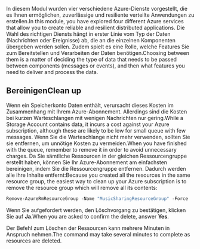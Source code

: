 <span data-ttu-id="0815a-101">In diesem Modul wurden vier verschiedene Azure-Dienste vorgestellt, die es Ihnen ermöglichen, zuverlässige und resiliente verteilte Anwendungen zu erstellen.</span><span class="sxs-lookup"><span data-stu-id="0815a-101">In this module, you have explored four different Azure services that allow you to create reliable and resilient distributed applications.</span></span> <span data-ttu-id="0815a-102">Die Wahl des richtigen Diensts hängt in erster Linie vom Typ der Daten (Nachrichten oder Ereignisse) ab, die an die einzelnen Komponenten übergeben werden sollen. Zudem spielt es eine Rolle, welche Features Sie zum Bereitstellen und Verarbeiten der Daten benötigen.</span><span class="sxs-lookup"><span data-stu-id="0815a-102">Choosing between them is a matter of deciding the type of data that needs to be passed between components (messages or events), and then what features you need to deliver and process the data.</span></span>

## <a name="clean-up"></a><span data-ttu-id="0815a-103">Bereinigen</span><span class="sxs-lookup"><span data-stu-id="0815a-103">Clean up</span></span>

<span data-ttu-id="0815a-104">Wenn ein Speicherkonto Daten enthält, verursacht dieses Kosten im Zusammenhang mit Ihrem Azure-Abonnement. Allerdings sind die Kosten bei kurzen Warteschlangen mit wenigen Nachrichten nur gering.</span><span class="sxs-lookup"><span data-stu-id="0815a-104">While a Storage Account contains data, it incurs a cost against your Azure subscription, although these are likely to be low for small queue with few messages.</span></span> <span data-ttu-id="0815a-105">Wenn Sie die Warteschlange nicht mehr verwenden, sollten Sie sie entfernen, um unnötige Kosten zu vermeiden.</span><span class="sxs-lookup"><span data-stu-id="0815a-105">When you have finished with the queue, remember to remove it in order to avoid unnecessary charges.</span></span> <span data-ttu-id="0815a-106">Da Sie sämtliche Ressourcen in der gleichen Ressourcengruppe erstellt haben, können Sie Ihr Azure-Abonnement am einfachsten bereinigen, indem Sie die Ressourcengruppe entfernen. Dadurch werden alle ihre Inhalte entfernt:</span><span class="sxs-lookup"><span data-stu-id="0815a-106">Because you created all the resources in the same resource group, the easiest way to clean up your Azure subscription is to remove the resource group which will remove all its contents:</span></span>

```powershell
Remove-AzureRmResourceGroup -Name "MusicSharingResourceGroup" -Force
```

<span data-ttu-id="0815a-107">Wenn Sie aufgefordert werden, den Löschvorgang zu bestätigen, klicken Sie auf **Ja**.</span><span class="sxs-lookup"><span data-stu-id="0815a-107">When you are asked to confirm the delete, answer **Yes**.</span></span>

<span data-ttu-id="0815a-108">Der Befehl zum Löschen der Ressourcen kann mehrere Minuten in Anspruch nehmen.</span><span class="sxs-lookup"><span data-stu-id="0815a-108">The command may take several minutes to complete as resources are deleted.</span></span>